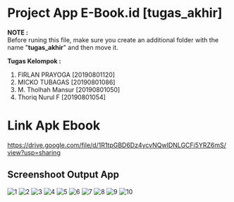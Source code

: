 # Project App E-Book.id [tugas_akhir]

**NOTE :**\
Before runing this file, make sure you create an additional folder with the name "**tugas_akhir**" and then move it.

**Tugas Kelompok :**
1. FIRLAN PRAYOGA    [20190801120]
2. MICKO TUBAGAS     [20190801086]
3. M. Tholhah Mansur [20190801050]
4. Thoriq Nurul F    [20190801054]

# Link Apk Ebook
https://drive.google.com/file/d/1R1tpGBD6Dz4ycvNQwIDNLGCFi5YRZ6mS/view?usp=sharing

## Screenshoot Output App

![1](https://user-images.githubusercontent.com/54829600/177025597-ba71e65a-8a90-4004-a610-f9a0a6d133f3.png)
![2](https://user-images.githubusercontent.com/54829600/177025600-b5e41b55-ff60-4306-8442-41c133166302.png)
![3](https://user-images.githubusercontent.com/54829600/177025601-3a6d6e78-eafd-47a5-9eb5-79b2cabab9b2.png)
![4](https://user-images.githubusercontent.com/54829600/177025602-8721d20d-72b3-4398-bff3-84cd4807e151.png)
![5](https://user-images.githubusercontent.com/54829600/177025603-756efe0e-aa86-4a38-a94b-53a513420b32.png)
![6](https://user-images.githubusercontent.com/54829600/177025605-620af18c-494f-491d-8e16-178fd56c5d1e.png)
![7](https://user-images.githubusercontent.com/54829600/177025606-c96c64e6-fe07-4c27-b2bf-a39c6c99ef49.png)
![8](https://user-images.githubusercontent.com/54829600/177025607-01bd4c6c-3149-4eef-bb25-dc0b59a9deef.png)
![9](https://user-images.githubusercontent.com/54829600/177025609-bc0ab75f-3161-46b8-bf44-b83b35c3f19a.png)
![10](https://user-images.githubusercontent.com/54829600/177436306-a7fa25a7-6952-46a9-8ad9-f4369ee79d5f.png)

